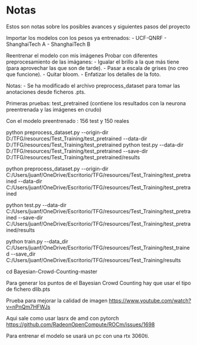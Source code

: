 # Notas
Estos son notas sobre los posibles avances y siguientes pasos del proyecto

Importar los modelos con los pesos ya entrenados:
    - UCF-QNRF
    - ShanghaiTech A
    - ShanghaiTech B

Reentrenar el modelo con mis imágenes
Probar con diferentes preprocesamiento de las imáganes:
    - Igualar el brillo a la que más tiene (para aprovechar las que son de tarde).
    - Pasar a escala de grises (no creo que funcione).
    - Quitar bloom.
    - Enfatizar los detalles de la foto.

Notas: 
    - Se ha modificado el archivo preprocess_dataset para tomar las anotaciones desde ficheros 
    .pts.

Primeras pruebas: test_pretrained (contiene los resultados con la neurona preentrenada y las imágenes en crudo)

Con el modelo preentrenado : 156 test y 150 reales

python preprocess_dataset.py --origin-dir D:/TFG/resources/Test_Training/test_pretrained --data-dir D:/TFG/resources/Test_Training/test_pretrained
python test.py --data-dir D:/TFG/resources/Test_Training/test_pretrained --save-dir D:/TFG/resources/Test_Training/test_pretrained/results

python preprocess_dataset.py --origin-dir C:/Users/juanf/OneDrive/Escritorio/TFG/resources/Test_Training/test_pretrained --data-dir   C:/Users/juanf/OneDrive/Escritorio/TFG/resources/Test_Training/test_pretrained

python test.py --data-dir C:/Users/juanf/OneDrive/Escritorio/TFG/resources/Test_Training/test_pretrained --save-dir C:/Users/juanf/OneDrive/Escritorio/TFG/resources/Test_Training/test_pretrained/results

python train.py --data_dir C:/Users/juanf/OneDrive/Escritorio/TFG/resources/Test_Training/test_trained --save_dir C:/Users/juanf/OneDrive/Escritorio/TFG/resources/Test_Training/results

 cd Bayesian-Crowd-Counting-master

Para generar los puntos de el Bayesian Crowd Counting hay que usar el tipo de fichero dlib.pts

Prueba para mejorar la calidad de imagen 
https://www.youtube.com/watch?v=nPnQm7HFWJs

Aqui sale como usar lasrx de amd con pytorch
https://github.com/RadeonOpenCompute/ROCm/issues/1698

Para entrenar el modelo se usará un pc con una rtx 3060ti.